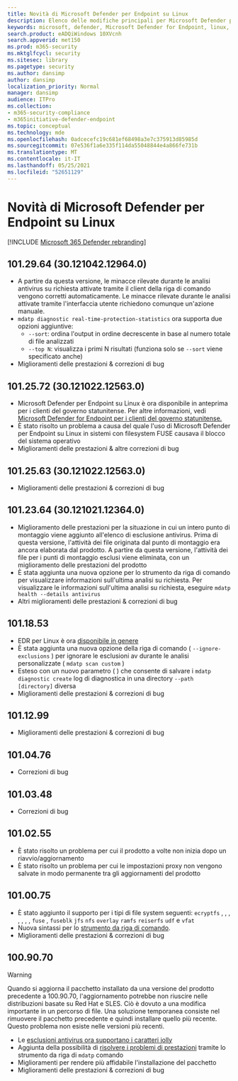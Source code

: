 ```yaml
---
title: Novità di Microsoft Defender per Endpoint su Linux
description: Elenco delle modifiche principali per Microsoft Defender per Endpoint su Linux.
keywords: microsoft, defender, Microsoft Defender for Endpoint, linux, novità, rilascio
search.product: eADQiWindows 10XVcnh
search.appverid: met150
ms.prod: m365-security
ms.mktglfcycl: security
ms.sitesec: library
ms.pagetype: security
ms.author: dansimp
author: dansimp
localization_priority: Normal
manager: dansimp
audience: ITPro
ms.collection:
- m365-security-compliance
- m365initiative-defender-endpoint
ms.topic: conceptual
ms.technology: mde
ms.openlocfilehash: 0adcecefc19c681ef68498a3e7c375913d85985d
ms.sourcegitcommit: 07e536f1a6e335f114da55048844e4a866fe731b
ms.translationtype: MT
ms.contentlocale: it-IT
ms.lasthandoff: 05/25/2021
ms.locfileid: "52651129"
---
```

# <a name="whats-new-in-microsoft-defender-for-endpoint-on-linux"></a>Novità di Microsoft Defender per Endpoint su Linux

[!INCLUDE [Microsoft 365 Defender rebranding](../../includes/microsoft-defender.md)]

## <a name="1012964-30121042129640"></a>101.29.64 (30.121042.12964.0)

- A partire da questa versione, le minacce rilevate durante le analisi antivirus su richiesta attivate tramite il client della riga di comando vengono corretti automaticamente. Le minacce rilevate durante le analisi attivate tramite l'interfaccia utente richiedono comunque un'azione manuale.
- `mdatp diagnostic real-time-protection-statistics` ora supporta due opzioni aggiuntive:
  - `--sort`: ordina l'output in ordine decrescente in base al numero totale di file analizzati
  - `--top N`: visualizza i primi N risultati (funziona solo se `--sort` viene specificato anche)
- Miglioramenti delle prestazioni & correzioni di bug

## <a name="1012572-30121022125630"></a>101.25.72 (30.121022.12563.0)

- Microsoft Defender per Endpoint su Linux è ora disponibile in anteprima per i clienti del governo statunitense. Per altre informazioni, vedi [Microsoft Defender for Endpoint per i clienti del governo statunitense.](gov.md)
- È stato risolto un problema a causa del quale l'uso di Microsoft Defender per Endpoint su Linux in sistemi con filesystem FUSE causava il blocco del sistema operativo
- Miglioramenti delle prestazioni & altre correzioni di bug

## <a name="1012563-30121022125630"></a>101.25.63 (30.121022.12563.0)

- Miglioramenti delle prestazioni & correzioni di bug

## <a name="1012364-30121021123640"></a>101.23.64 (30.121021.12364.0)

- Miglioramento delle prestazioni per la situazione in cui un intero punto di montaggio viene aggiunto all'elenco di esclusione antivirus. Prima di questa versione, l'attività dei file originata dal punto di montaggio era ancora elaborata dal prodotto. A partire da questa versione, l'attività dei file per i punti di montaggio esclusi viene eliminata, con un miglioramento delle prestazioni del prodotto
- È stata aggiunta una nuova opzione per lo strumento da riga di comando per visualizzare informazioni sull'ultima analisi su richiesta. Per visualizzare le informazioni sull'ultima analisi su richiesta, eseguire `mdatp health --details antivirus`
- Altri miglioramenti delle prestazioni & correzioni di bug

## <a name="1011853"></a>101.18.53

- EDR per Linux è ora [disponibile in genere](https://techcommunity.microsoft.com/t5/microsoft-defender-for-endpoint/edr-for-linux-is-now-is-generally-available/ba-p/2048539)
- È stata aggiunta una nuova opzione della riga di comando ( `--ignore-exclusions` ) per ignorare le esclusioni av durante le analisi personalizzate ( `mdatp scan custom` )
- Esteso con un nuovo parametro ( ) che consente di salvare i `mdatp diagnostic create` log di diagnostica in una directory `--path [directory]` diversa
- Miglioramenti delle prestazioni & correzioni di bug

## <a name="1011299"></a>101.12.99

- Miglioramenti delle prestazioni & correzioni di bug

## <a name="1010476"></a>101.04.76

- Correzioni di bug

## <a name="1010348"></a>101.03.48

- Correzioni di bug

## <a name="1010255"></a>101.02.55

- È stato risolto un problema per cui il prodotto a volte non inizia dopo un riavvio/aggiornamento
- È stato risolto un problema per cui le impostazioni proxy non vengono salvate in modo permanente tra gli aggiornamenti del prodotto

## <a name="1010075"></a>101.00.75

- È stato aggiunto il supporto per i tipi di file system seguenti: `ecryptfs` , , , , , , , `fuse` , `fuseblk` `jfs` `nfs` `overlay` `ramfs` `reiserfs` `udf` e `vfat`
- Nuova sintassi per lo [strumento da riga di comando](linux-resources.md#configure-from-the-command-line).
- Miglioramenti delle prestazioni & correzioni di bug

## <a name="1009070"></a>100.90.70

> [!WARNING]
> Quando si aggiorna il pacchetto installato da una versione del prodotto precedente a 100.90.70, l'aggiornamento potrebbe non riuscire nelle distribuzioni basate su Red Hat e SLES. Ciò è dovuto a una modifica importante in un percorso di file. Una soluzione temporanea consiste nel rimuovere il pacchetto precedente e quindi installare quello più recente. Questo problema non esiste nelle versioni più recenti.

- Le [esclusioni antivirus ora supportano i caratteri jolly](linux-exclusions.md#supported-exclusion-types)
- Aggiunta della possibilità di [risolvere i problemi di prestazioni](linux-support-perf.md) tramite lo strumento da riga di `mdatp` comando
- Miglioramenti per rendere più affidabile l'installazione del pacchetto
- Miglioramenti delle prestazioni & correzioni di bug
